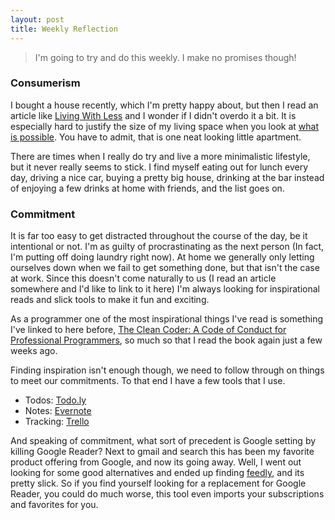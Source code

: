 ```yaml
---
layout: post
title: Weekly Reflection
---
```

> I'm going to try and do this weekly. I make no promises though!

### Consumerism
I bought a house recently, which I'm pretty happy about, but then I read an article like [Living With Less](http://www.nytimes.com/2013/03/10/opinion/sunday/living-with-less-a-lot-less.html?src=me&ref=general&_r=2&) and I wonder if I didn't overdo it a bit. It is especially hard to justify the size of my living space when you look at [what is possible](http://www.lifeedited.com/see-full-set-of-official-lifeedited-apartment-photos/). You have to admit, that is one neat looking little apartment. 

There are times when I really do try and live a more minimalistic lifestyle, but it never really seems to stick. I find myself eating out for lunch every day, driving a nice car, buying a pretty big house, drinking at the bar instead of enjoying a few drinks at home with friends, and the list goes on. 

### Commitment
It is far too easy to get distracted throughout the course of the day, be it intentional or not. I'm as guilty of procrastinating as the next person (In fact, I'm putting off doing laundry right now). At home we generally only letting ourselves down when we fail to get something done, but that isn't the case at work. Since this doesn't come naturally to us (I read an article somewhere and I'd like to link to it here) I'm always looking for inspirational reads and slick tools to make it fun and exciting.

As a programmer one of the most inspirational things I've read is something I've linked to here before, [The Clean Coder: A Code of Conduct for Professional Programmers](http://www.barnesandnoble.com/w/clean-coder-robert-c-martin/1029379635?cm_mmc=googlepla-_-textbook_instock_26to75_pt99-_-q000000633-_-9780137081073&cm_mmca2=pla&ean=9780137081073&isbn=9780137081073&r=1), so much so that I read the book again just a few weeks ago.

Finding inspiration isn't enough though, we need to follow through on things to meet our commitments. To that end I have a few tools that I use. 

- Todos: [Todo.ly](http://todo.ly)
- Notes: [Evernote](http://www.evernote.com)
- Tracking: [Trello](http://www.trello.com)

And speaking of commitment, what sort of precedent is Google setting by killing Google Reader? Next to gmail and search this has been my favorite product offering from Google, and now its going away. Well, I went out looking for some good alternatives and ended up finding [feedly](http://www.feedly.com), and its pretty slick. So if you find yourself looking for a replacement for Google Reader, you could do much worse, this tool even imports your subscriptions and favorites for you.
